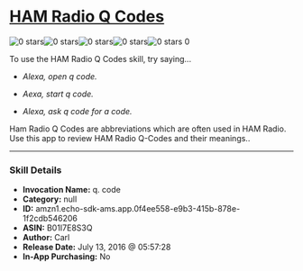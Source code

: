 # [HAM Radio Q Codes](http://alexa.amazon.com/#skills/amzn1.echo-sdk-ams.app.0f4ee558-e9b3-415b-878e-1f2cdb546206)
![0 stars](../../images/ic_star_border_black_18dp_1x.png)![0 stars](../../images/ic_star_border_black_18dp_1x.png)![0 stars](../../images/ic_star_border_black_18dp_1x.png)![0 stars](../../images/ic_star_border_black_18dp_1x.png)![0 stars](../../images/ic_star_border_black_18dp_1x.png) 0

To use the HAM Radio Q Codes skill, try saying...

* *Alexa, open q code.*

* *Aexa, start q code.*

* *Alexa, ask q code for a code.*

Ham Radio Q Codes are abbreviations which are often used in HAM Radio.  Use this app to review HAM Radio Q-Codes and their meanings..

***

### Skill Details

* **Invocation Name:** q. code
* **Category:** null
* **ID:** amzn1.echo-sdk-ams.app.0f4ee558-e9b3-415b-878e-1f2cdb546206
* **ASIN:** B01I7E8S3Q
* **Author:** Carl
* **Release Date:** July 13, 2016 @ 05:57:28
* **In-App Purchasing:** No
